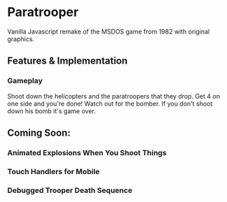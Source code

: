 # Paratrooper

<!-- [Algo Arena live][live_url] -->

<!-- [live_url]: http://www.google.com -->

Vanilla Javascript remake of the MSDOS game from 1982 with original graphics.    

## Features & Implementation

### Gameplay

Shoot down the helicopters and the paratroopers that they drop.  Get 4 on one side and you're done!  Watch out for the bomber.
If you don't shoot down his bomb it's game over.

## Coming Soon:

### Animated Explosions When You Shoot Things

### Touch Handlers for Mobile

### Debugged Trooper Death Sequence
